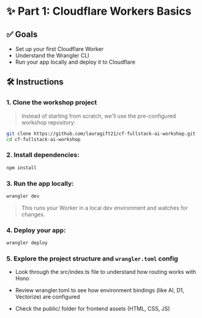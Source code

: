 # ✨ Part 1: Cloudflare Workers Basics

## ✅ Goals
- Set up your first Cloudflare Worker
- Understand the Wrangler CLI
- Run your app locally and deploy it to Cloudflare

## 🛠️ Instructions

### 1. **Clone the workshop project**

> Instead of starting from scratch, we'll use the pre-configured workshop repository:

```bash
git clone https://github.com/lauragift21/cf-fullstack-ai-workshop.git
cd cf-fullstack-ai-workshop
```

### 2. **Install dependencies:**
```bash
npm install
```

### 3. **Run the app locally:**
```bash
wrangler dev
```
> This runs your Worker in a local dev environment and watches for changes.

### 4. **Deploy your app:**
```bash
wrangler deploy
```

### 5. **Explore the project structure and `wrangler.toml` config**

- Look through the src/index.ts file to understand how routing works with Hono

- Review wrangler.toml to see how environment bindings (like AI, D1, Vectorize) are configured

- Check the public/ folder for frontend assets (HTML, CSS, JS)
